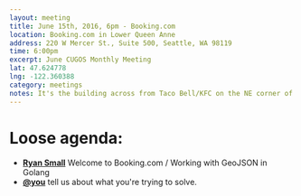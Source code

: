 ```yaml
---
layout: meeting
title: June 15th, 2016, 6pm - Booking.com
location: Booking.com in Lower Queen Anne
address: 220 W Mercer St., Suite 500, Seattle, WA 98119
time: 6:00pm
excerpt: June CUGOS Monthly Meeting
lat: 47.624778
lng: -122.360388
category: meetings
notes: It's the building across from Taco Bell/KFC on the NE corner of 3rd Ave W and W Mercer. 
---
```


Loose agenda:
=============
- **[Ryan Small](https://github.com/foundatron)** Welcome to Booking.com / Working with GeoJSON in Golang
- **[@you](http://cugos.org/people/)** tell us about what you're trying to solve.
